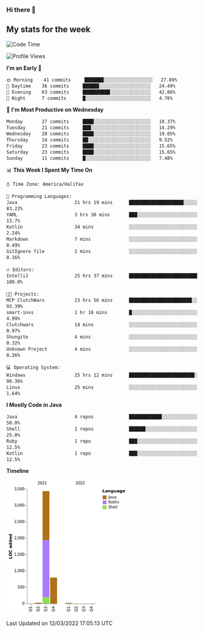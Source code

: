 ### Hi there 👋

## My stats for the week
<!--START_SECTION:waka-->
![Code Time](http://img.shields.io/badge/Code%20Time-60%20hrs%2016%20mins-blue)

![Profile Views](http://img.shields.io/badge/Profile%20Views-183-blue)

**I'm an Early 🐤** 

```text
🌞 Morning    41 commits     ███████░░░░░░░░░░░░░░░░░░   27.89% 
🌆 Daytime    36 commits     ██████░░░░░░░░░░░░░░░░░░░   24.49% 
🌃 Evening    63 commits     ██████████░░░░░░░░░░░░░░░   42.86% 
🌙 Night      7 commits      █░░░░░░░░░░░░░░░░░░░░░░░░   4.76%

```
📅 **I'm Most Productive on Wednesday** 

```text
Monday       27 commits     ████░░░░░░░░░░░░░░░░░░░░░   18.37% 
Tuesday      21 commits     ███░░░░░░░░░░░░░░░░░░░░░░   14.29% 
Wednesday    28 commits     ████░░░░░░░░░░░░░░░░░░░░░   19.05% 
Thursday     14 commits     ██░░░░░░░░░░░░░░░░░░░░░░░   9.52% 
Friday       23 commits     ████░░░░░░░░░░░░░░░░░░░░░   15.65% 
Saturday     23 commits     ████░░░░░░░░░░░░░░░░░░░░░   15.65% 
Sunday       11 commits     █░░░░░░░░░░░░░░░░░░░░░░░░   7.48%

```


📊 **This Week I Spent My Time On** 

```text
⌚︎ Time Zone: America/Halifax

💬 Programming Languages: 
Java                     21 hrs 19 mins      ████████████████████░░░░░   83.22% 
YAML                     3 hrs 30 mins       ███░░░░░░░░░░░░░░░░░░░░░░   13.7% 
Kotlin                   34 mins             ░░░░░░░░░░░░░░░░░░░░░░░░░   2.24% 
Markdown                 7 mins              ░░░░░░░░░░░░░░░░░░░░░░░░░   0.49% 
GitIgnore file           2 mins              ░░░░░░░░░░░░░░░░░░░░░░░░░   0.16%

🔥 Editors: 
IntelliJ                 25 hrs 37 mins      █████████████████████████   100.0%

🐱‍💻 Projects: 
MCP ClutchWars           23 hrs 56 mins      ███████████████████████░░   93.39% 
smart-invs               1 hr 16 mins        █░░░░░░░░░░░░░░░░░░░░░░░░   4.99% 
Clutchwars               14 mins             ░░░░░░░░░░░░░░░░░░░░░░░░░   0.97% 
Shungite                 4 mins              ░░░░░░░░░░░░░░░░░░░░░░░░░   0.32% 
Unknown Project          4 mins              ░░░░░░░░░░░░░░░░░░░░░░░░░   0.26%

💻 Operating System: 
Windows                  25 hrs 12 mins      ████████████████████████░   98.36% 
Linux                    25 mins             ░░░░░░░░░░░░░░░░░░░░░░░░░   1.64%

```

**I Mostly Code in Java** 

```text
Java                     4 repos             ████████████░░░░░░░░░░░░░   50.0% 
Shell                    2 repos             ██████░░░░░░░░░░░░░░░░░░░   25.0% 
Ruby                     1 repo              ███░░░░░░░░░░░░░░░░░░░░░░   12.5% 
Kotlin                   1 repo              ███░░░░░░░░░░░░░░░░░░░░░░   12.5%

```


**Timeline**

![Chart not found](https://raw.githubusercontent.com/lyndseyy/lyndseyy/main/charts/bar_graph.png) 


 Last Updated on 12/03/2022 17:05:13 UTC
<!--END_SECTION:waka-->